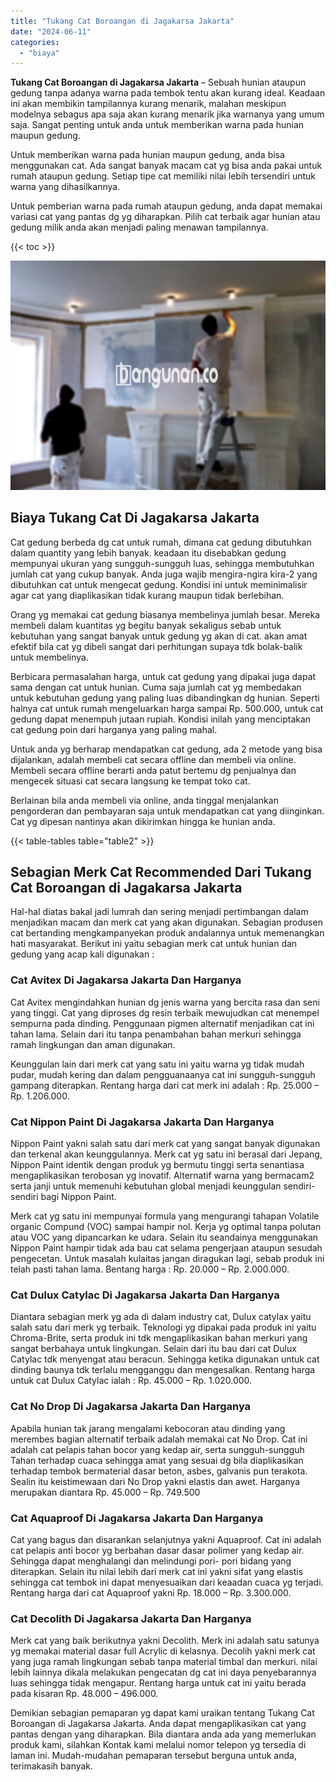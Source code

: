 ```yaml
---
title: "Tukang Cat Boroangan di Jagakarsa Jakarta"
date: "2024-06-11"
categories: 
  - "biaya"
---
```


**Tukang Cat Boroangan di Jagakarsa Jakarta** – Sebuah hunian ataupun gedung tanpa adanya warna pada tembok tentu akan kurang ideal. Keadaan ini akan membikin tampilannya kurang menarik, malahan meskipun modelnya sebagus apa saja akan kurang menarik jika warnanya yang umum saja. Sangat penting untuk anda untuk memberikan warna pada hunian maupun gedung.

Untuk memberikan warna pada hunian maupun gedung, anda bisa menggunakan cat. Ada sangat banyak macam cat yg bisa anda pakai untuk rumah ataupun gedung. Setiap tipe cat memiliki nilai lebih tersendiri untuk warna yang dihasilkannya.

Untuk pemberian warna pada rumah ataupun gedung, anda dapat memakai variasi cat yang pantas dg yg diharapkan. Pilih cat terbaik agar hunian atau gedung milik anda akan menjadi paling menawan tampilannya.

{{< toc >}}

![Tukang Cat Boroangan di Jagakarsa Jakarta](/images/jasa-cat-murah31.png)

## Biaya Tukang Cat Di Jagakarsa Jakarta

Cat gedung berbeda dg cat untuk rumah, dimana cat gedung dibutuhkan dalam quantity yang lebih banyak. keadaan itu disebabkan gedung mempunyai ukuran yang sungguh-sungguh luas, sehingga membutuhkan jumlah cat yang cukup banyak. Anda juga wajib mengira-ngira kira-2 yang dibutuhkan cat untuk mengecat gedung. Kondisi ini untuk meminimalisir agar cat yang diaplikasikan tidak kurang maupun tidak berlebihan.

Orang yg memakai cat gedung biasanya membelinya jumlah besar. Mereka membeli dalam kuantitas yg begitu banyak sekaligus sebab untuk kebutuhan yang sangat banyak untuk gedung yg akan di cat. akan amat efektif bila cat yg dibeli sangat dari perhitungan supaya tdk bolak-balik untuk membelinya.

Berbicara permasalahan harga, untuk cat gedung yang dipakai juga dapat sama dengan cat untuk hunian. Cuma saja jumlah cat yg membedakan untuk kebutuhan gedung yang paling luas dibandingkan dg hunian. Seperti halnya cat untuk rumah mengeluarkan harga sampai Rp. 500.000, untuk cat gedung dapat menempuh jutaan rupiah. Kondisi inilah yang menciptakan cat gedung poin dari harganya yang paling mahal.

Untuk anda yg berharap mendapatkan cat gedung, ada 2 metode yang bisa dijalankan, adalah membeli cat secara offline dan membeli via online. Membeli secara offline berarti anda patut bertemu dg penjualnya dan mengecek situasi cat secara langsung ke tempat toko cat.

Berlainan bila anda membeli via online, anda tinggal menjalankan pengorderan dan pembayaran saja untuk mendapatkan cat yang diinginkan. Cat yg dipesan nantinya akan dikirimkan hingga ke hunian anda.

{{< table-tables table="table2" >}}

## Sebagian Merk Cat Recommended Dari Tukang Cat Boroangan di Jagakarsa Jakarta

Hal-hal diatas bakal jadi lumrah dan sering menjadi pertimbangan dalam menjadikan macam dan merk cat yang akan digunakan. Sebagian produsen cat bertanding mengkampanyekan produk andalannya untuk memenangkan hati masyarakat. Berikut ini yaitu sebagian merk cat untuk hunian dan gedung yang acap kali digunakan :

### Cat Avitex Di Jagakarsa Jakarta Dan Harganya

Cat Avitex mengindahkan hunian dg jenis warna yang bercita rasa dan seni yang tinggi. Cat yang diproses dg resin terbaik mewujudkan cat menempel sempurna pada dinding. Penggunaan pigmen alternatif menjadikan cat ini tahan lama. Selain dari itu tanpa penambahan bahan merkuri sehingga ramah lingkungan dan aman digunakan.

Keunggulan lain dari merk cat yang satu ini yaitu warna yg tidak mudah pudar, mudah kering dan dalam pengguanaanya cat ini sungguh-sungguh gampang diterapkan. Rentang harga dari cat merk ini adalah : Rp. 25.000 – Rp. 1.206.000.

### Cat Nippon Paint Di Jagakarsa Jakarta Dan Harganya

Nippon Paint yakni salah satu dari merk cat yang sangat banyak digunakan dan terkenal akan keunggulannya. Merk cat yg satu ini berasal dari Jepang, Nippon Paint identik dengan produk yg bermutu tinggi serta senantiasa mengaplikasikan terobosan yg inovatif. Alternatif warna yang bermacam2 serta janji untuk memenuhi kebutuhan global menjadi keunggulan sendiri-sendiri bagi Nippon Paint.

Merk cat yg satu ini mempunyai formula yang mengurangi tahapan Volatile organic Compund (VOC) sampai hampir nol. Kerja yg optimal tanpa polutan atau VOC yang dipancarkan ke udara. Selain itu seandainya menggunakan Nippon Paint hampir tidak ada bau cat selama pengerjaan ataupun sesudah pengecetan. Untuk masalah kulaitas jangan diragukan lagi, sebab produk ini telah pasti tahan lama. Bentang harga : Rp. 20.000 – Rp. 2.000.000.

### Cat Dulux Catylac Di Jagakarsa Jakarta Dan Harganya

Diantara sebagian merk yg ada di dalam industry cat, Dulux catylax yaitu salah satu dari merk yg terbaik. Teknologi yg dipakai pada produk ini yaitu Chroma-Brite, serta produk ini tdk mengaplikasikan bahan merkuri yang sangat berbahaya untuk lingkungan. Selain dari itu bau dari cat Dulux Catylac tdk menyengat atau beracun. Sehingga ketika digunakan untuk cat dinding baunya tdk terlalu mengganggu dan mengesalkan. Rentang harga untuk cat Dulux Catylac ialah : Rp. 45.000 – Rp. 1.020.000.

### Cat No Drop Di Jagakarsa Jakarta Dan Harganya

Apabila hunian tak jarang mengalami kebocoran atau dinding yang merembes bagian alternatif terbaik adalah memakai cat No Drop. Cat ini adalah cat pelapis tahan bocor yang kedap air, serta sungguh-sungguh Tahan terhadap cuaca sehingga amat yang sesuai dg bila diaplikasikan terhadap tembok bermaterial dasar beton, asbes, galvanis pun terakota. Sealin itu keistimewaan dari No Drop yakni elastis dan awet. Harganya merupakan diantara Rp. 45.000 – Rp. 749.500

### Cat Aquaproof Di Jagakarsa Jakarta Dan Harganya

Cat yang bagus dan disarankan selanjutnya yakni Aquaproof. Cat ini adalah cat pelapis anti bocor yg berbahan dasar dasar polimer yang kedap air. Sehingga dapat menghalangi dan melindungi pori- pori bidang yang diterapkan. Selain itu nilai lebih dari merk cat ini yakni sifat yang elastis sehingga cat tembok ini dapat menyesuaikan dari keaadan cuaca yg terjadi. Rentang harga dari cat Aquaproof yakni Rp. 18.000 – Rp. 3.300.000.

### Cat Decolith Di Jagakarsa Jakarta Dan Harganya

Merk cat yang baik berikutnya yakni Decolith. Merk ini adalah satu satunya yg memakai material dasar full Acrylic di kelasnya. Decolih yakni merk cat yang juga ramah lingkungan sebab tanpa material timbal dan merkuri. nilai lebih lainnya dikala melakukan pengecatan dg cat ini daya penyebarannya luas sehingga tidak mengapur. Rentang harga untuk cat ini yaitu berada pada kisaran Rp. 48.000 – 496.000.

Demikian sebagian pemaparan yg dapat kami uraikan tentang Tukang Cat Boroangan di Jagakarsa Jakarta. Anda dapat mengaplikasikan cat yang pantas dengan yang diharapkan. Bila diantara anda ada yang memerlukan produk kami, silahkan Kontak kami melalui nomor telepon yg tersedia di laman ini. Mudah-mudahan pemaparan tersebut berguna untuk anda, terimakasih banyak.
